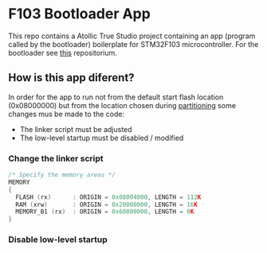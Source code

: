# F103 Bootloader App
This repo contains a Atollic True Studio project containing an app (program called by the bootloader) boilerplate for STM32F103 microcontroller. For the bootloader see [this](https://github.com/tadewoosh/F103_Bootloader) repositorium.

## How is this app diferent?
In order for the app to run not from the default start flash location (0x08000000) but from the location chosen during [partitioning]() some changes mus be made to the code:
* The linker script must be adjusted
* The low-level startup must be disabled / modified

### Change the linker script

```C
/* Specify the memory areas */
MEMORY
{
  FLASH (rx)      : ORIGIN = 0x08004000, LENGTH = 112K
  RAM (xrw)       : ORIGIN = 0x20000000, LENGTH = 16K
  MEMORY_B1 (rx)  : ORIGIN = 0x60000000, LENGTH = 0K
}
```

### Disable low-level startup
